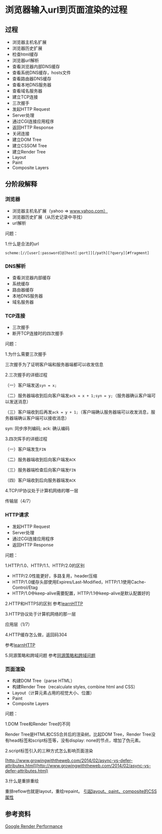 # 浏览器输入url到页面渲染的过程

## 过程

* 浏览器主机名扩展
* 浏览器历史扩展
* 检查html缓存
* 浏览器url解析
* 查看浏览器内部DNS缓存
* 查看系统DNS缓存，hosts文件
* 查看路由器DNS缓存
* 查看本地DNS服务器
* 查看域名服务器
* 建立TCP连接
* 三次握手
* 发起HTTP Request
* Server处理
* 通过CGI连接应用程序
* 返回HTTP Response
* 关闭连接
* 建立DOM Tree
* 建立CSSOM Tree
* 建立Render Tree
* Layout
* Paint
* Composite Layers

## 分阶段解释
### 浏览器
* 浏览器主机名扩展（yahoo => www.yahoo.com）
* 浏览器历史扩展（从历史记录中寻找）
* url解析

问题：

1.什么是合法的url

    scheme:[//[user[:password]@]host[:port]][/path][?query][#fragment]

### DNS解析
* 查看浏览器内部缓存
* 系统缓存
* 路由器缓存
* 本地DNS服务器
* 域名服务器

### TCP连接
* 三次握手
* 断开TCP连接时的四次握手

问题：

1.为什么需要三次握手

三次握手为了证明客户端和服务器端都可以收发信息

2.三次握手的详细过程

（一）客户端发送`syn = x;`

（二）服务器端收到后向客户端发`ack = x + 1;syn = y;`（服务器确认客户端可以发送消息）

（三）客户端收到后再发`ack = y + 1;`（客户端确认服务器端可以收发消息，服务器端确认客户端可以接收消息）

syn: 同步序列编码; ack: 确认编码

3.四次挥手的详细过程

（一）客户端发生`FIN`

（二）服务器端收到后向客户端发`ACK`

（三）服务器端检查后向客户端发`FIN`

（四）客户端收到后向服务器端发`ACK`

4.TCP/IP协议处于计算机网络的哪一层

传输层（4/7）

### HTTP请求
* 发起HTTP Request
* Server处理
* 通过CGI连接应用程序
* 返回HTTP Response

问题：

1.HTTP/1.0、HTTP/1.1、HTTP/2.0的区别
* HTTP/2.0性能更好，多路复用，header压缩
* HTTP/1.0缓存头部使用Expires/Last-Modified，HTTP/1.1使用Cache-Control/Etag
* HTTP/1.0中keep-alive需要配置，HTTP/1.1中keep-alive是默认配置好的

2.HTTP和HTTPS的区别
参考[learnHTTP](https://github.com/freedomcly/learnHTTP/blob/master/server/simple-https.js)

3.HTTP协议处于计算机网络的那一层

应用层（1/7）

4.HTTP缓存怎么做，返回码304

参考[learnHTTP](https://github.com/freedomcly/learnHTTP#http-%E7%BC%93%E5%AD%98)

5.同源策略和跨域问题
参考[同源策略和跨域问题](同源策略和跨域问题.md)

### 页面渲染
* 构建DOM Tree（parse HTML）
* 构建Render Tree（recalculate styles, combine html and CSS）
* Layout（计算元素占用的视觉大小、位置）
* Paint
* Composite Layers

问题：

1.DOM Tree和Render Tree的不同

Render Tree是HTML和CSS合并后的渲染树。比起DOM Tree，Render Tree没有head标签和script标签等，没有display: none的节点，增加了伪元素。

2.script标签引入的三种方式怎么影响页面渲染

[http://www.growingwiththeweb.com/2014/02/async-vs-defer-attributes.html](http://www.growingwiththeweb.com/2014/02/async-vs-defer-attributes.html)

3.什么是重排重绘

重排reflow也就是layout，重绘repaint。
[引起layout、paint、composite的CSS属性](https://csstriggers.com/)

## 参考资料

[Google Render Performance](https://developers.google.com/web/fundamentals/performance/rendering/)